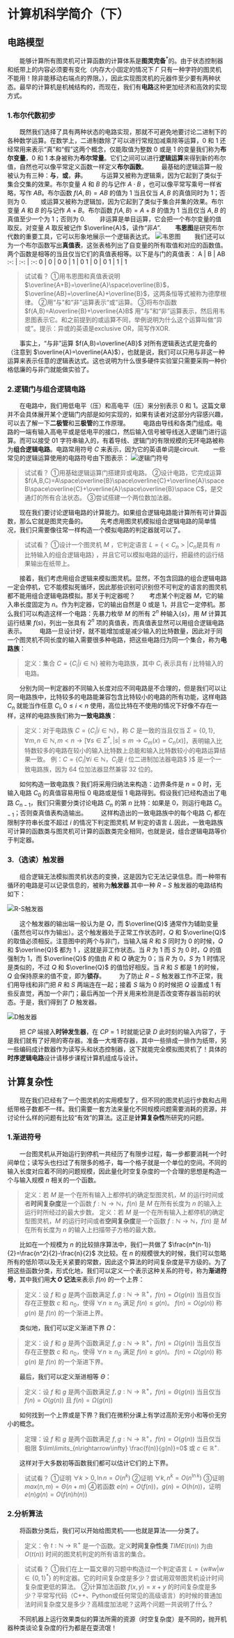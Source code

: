 # 计算机科学简介（下）

## 电路模型

&emsp;&emsp;能够计算所有图灵机可计算函数的计算体系是**图灵完备**$^*$的。由于状态控制器和纸带上的内容必须要有变化（内存大小固定的情况下 $\Gamma$ 只有一种字符的图灵机不能用！除非能移动右端点的界限。），因此实现图灵机的元器件至少要有两种状态。最早的计算机是机械结构的，而现在，我们有**电路**这种更加经济和高效的实现方式。

### 1.布尔代数初步

&emsp;&emsp;既然我们选择了具有两种状态的电路实现，那就不可避免地要讨论二进制下的各种数学运算。在数学上，二进制数除了可以进行常规加减乘除等运算，$0$ 和 $1$ 还经常用来表示“真”和“假”这两个概念，仅能取值为整数 $0$ 或是 $1$ 的变量我们称为**布尔变量**，$0$ 和 $1$ 本身被称为**布尔常量**。它们之间可以进行**逻辑运算**来得到新的布尔值，自然也可以像平常定义函数一样定义**布尔函数**。
&emsp;&emsp;最基础的逻辑运算一般被认为有三种：**与**，**或**，**非**。
&emsp;&emsp;与运算又被称为逻辑乘，因为它起到了类似于集合交集的效果。布尔变量 $A$ 和 $B$ 的与记作 $A\cdot B$ ，也可以像平常写乘号一样省略，写作 $AB$。布尔函数 $f(A,B)=AB$ 的值为 $1$ 当且仅当 $A,B$ 的真值同时为 $1$；否则为 $0$.
&emsp;&emsp;或运算又被称为逻辑加，因为它起到了类似于集合并集的效果。布尔变量 $A$ 和 $B$ 的与记作 $A + B$。布尔函数 $f(A,B)=A+B$ 的值为 $1$ 当且仅当 $A,B$ 的真值至少一个为 $1$；否则为 $0$.
&emsp;&emsp;非运算是单目运算，它会把一个布尔变量的值取反。对变量 $A$ 取反被记作 $\overline{A}$，读作“非$A$”.
&emsp;&emsp;**韦恩图**是研究布尔代数的重要工具，它可以形象地展示一个逻辑表达式。
![韦恩图](./pictures/韦恩图.jpg)
&emsp;&emsp;我们还可以为一个布尔函数写出**真值表**，这张表格列出了自变量的所有取值和对应的函数值。两个函数是相等的当且仅当它们的真值表相等。以下是与门的真值表：
A     | B | AB 
:-: | :-: | :-:
 0  |  0  |  0
 0  |  1  |  0
 1  |  0  |  0
 1  |  1  |  1

>试试看？
>①用韦恩图和真值表说明 $\overline{A+B}=\overline{A}\space\overline{B}$，$\overline{AB}=\overline{A}+\overline{B}$，这两条恒等式被称为德摩根律。
>②用“与”和“非”运算表示“或”运算。
>③将布尔函数 $f(A,B)=A\overline{B}+\overline{A}B$ 用“与”和“非”运算表示，然后用韦恩图表示它。和之前提到的或运算不同，举例说明为什么这个运算叫做“异或”。提示：异或的英语是exclusive OR，简写作XOR.

&emsp;&emsp;事实上，“与非”运算 $f(A,B)=\overline{AB}$ 对所有逻辑表达式是完备的（注意到 $\overline{A}=\overline{AA}$），也就是说，我们可以只用与非这一种运算来表示任意的逻辑表达式。这也说明为什么很多硬件实验室只需要采购一种价格低廉的与非门就能做实验了。


### 2.逻辑门与组合逻辑电路
&emsp;&emsp;在电路中，我们用低电平（压）和高电平（压）来分别表示 $0$ 和 $1$。这篇文章并不会具体展开某个逻辑门内部是如何实现的，如果有读者对这部分内容感兴趣，可以去了解一下**二极管**和**三极管**的工作原理。
&emsp;&emsp;电路由导线和各类门组成。电路的一端有输入高电平或是低电平的接口，然后输入信号被导线送入逻辑门进行运算。而可以接受 $01$ 字符串输入的，有着导线、逻辑门的有限规模的无环电路被称为**组合逻辑电路**。电路常用符号 $C$ 来表示，因为它的英语单词是circuit.
&emsp;&emsp;一些常见的逻辑运算使用的电路符号由下图表示：
![逻辑门符号](./pictures/逻辑门符号.jpg)

>试试看？
>①用基础逻辑运算门搭建异或电路。
>②设计电路，它完成运算 $f(A,B,C)=A\space\overline{B}\space\overline{C}+\overline{A}\space B\space\overline{C}+\overline{A}\space\overline{B}\space C$，是交通灯的所有合法状态。
>③尝试搭建一个两位数加法器。

&emsp;&emsp;现在我们要讨论逻辑电路的计算能力。如果组合逻辑电路能计算所有可计算函数，那么它就是图灵完备的。
&emsp;&emsp;先考虑用图灵机模拟组合逻辑电路的简单情况，我们只需要像往常一样构造一个模拟电路的判定器就可以了。

>试试看？
>①设计一个图灵机 $M$ ，它判定语言 $L=\{<C_n>|C_n$是具有 $n$ 比特输入的组合逻辑电路$\}$ ，并且它可以模拟电路的运行，把最终的运行结果输出在纸带上。

&emsp;&emsp;接着，我们考虑用组合逻辑来模拟图灵机。显然，不包含回路的组合逻辑电路一定会停机，它不能模拟死循环，因此那些识别可识别但不可判定的语言的图灵机都不能用组合逻辑电路模拟。那关于判定器呢？
&emsp;&emsp;考虑某个判定器 $M$，它的输入串长度固定为 $n$。作为判定器，它的输出自然是 $0$ 或是 $1$，并且它一定停机。那么我们可以构造这样一个电路：先暴力枚举 $M$ 的所有 $2^n$ 种输入$\{s\}$，用 $M$ 计算其运行结果 $f(s)$，列出一张具有 $2^n$ 项的真值表，而真值表显然可以用组合逻辑电路表示。
&emsp;&emsp;电路一旦设计好，就不能增加或是减少输入的比特数量，因此对于同一个图灵机不同长度的输入需要很多种电路，把这些电路归为同一个集合，称为**电路族**：

>定义：集合 $C=\{C_i|i\in\mathbb{N}$$\}$ 被称为电路族，其中 $C_i$ 表示具有 $i$ 比特输入的电路。

&emsp;&emsp;分别为同一判定器的不同输入长度对应不同电路是不合理的，但是我们可以让同一电路族中，比特较多的电路能兼容包含比特较小的电路的所有功能，这样电路 $C_n$ 就能当作任意 $C_i,0\leq i<n$ 使用，高位比特在不使用的情况下好像不存在一样，这样的电路族我们称为**一致电路族**：

>定义：对于电路族 $C=\{C_i|i\in\mathbb{N}$$\}$，称 $C$ 是一致的当且仅当 $\Sigma =\{0,1\},\forall m,n\in\mathbb{N},m<n \rightarrow [ \forall s\in \Sigma^*,|s|\leq m \rightarrow C_m(x)=C_n(x) ]$，表明输入比特数较多的电路在较小的输入比特数上总能和输入比特数较小的电路运算结果一致。
>例：$C=\{C_i|\forall i \in \mathbb{N}$，$C_i$是 $i$ 位二进制加法器电路$ \}$ 是一个一致电路族，因为 $64$ 位加法器显然兼容 $32$ 位的。

&emsp;&emsp;如何构造一致电路族？我们将采用归纳法来构造：边界条件是 $n=0$ 时，无输入电路 $C_0$ 的真值容易用恒 $0$ 电路或是恒 $1$ 电路得到。假设我们已经构造出了电路 $C_{n-1}$，我们只需要分类讨论电路 $C_n$ 的第 $n$ 比特：如果是 $0$，则运行电路 $C_{n-1}$；否则查真值表构造输出。
&emsp;&emsp;这样构造出的一致电路族中的每个电路 $C_i$ 都在限制字符串长度不超过 $i$ 的情况下判定图灵机 $M$ 判定的语言 $L$.因此，一致电路族可计算的函数类与图灵机可计算的函数类完全相同，也就是说，组合逻辑电路等价于判定器。


### 3.（选读）触发器

&emsp;&emsp;组合逻辑无法模拟图灵机状态的变换，这是因为它无法记录信息。而一种带有循环的电路是可以记录信息的，被称为**触发器**.其中一种 $R-S$ 触发器的电路结构如下：

![R-S触发器](./pictures/R-S触发器.jpg)

&emsp;&emsp;这个触发器的输出端一般认为是 $Q$，而 $\overline{Q}$ 通常作为辅助变量（虽然也可以作为输出）。这个触发器处于正常工作状态时，$Q$ 和 $\overline{Q}$ 的取值必须相反。注意图中的两个与非门，当输入端 $R$ 和 $S$ 同时为 $0$ 的时候，$Q$ 和 $\overline{Q}$ 都为 $1$ ，这就是非工作状态。当 $R$ 为 $1$ 而 $S$ 为 $0$ 时，$Q$ 的值强制为 $1$，而 $\overline{Q}$ 的值由 $R$ 和 $Q$ 确定为 $0$；当 $R$ 为 $0$，$S$ 为 $1$ 时情况是类似的，不过 $Q$ 和 $\overline{Q}$ 的值恰好相反。当 $R$ 和 $S$ 都是 $1$ 的时候，$Q$ 会保持原来的值不变，即为**锁存**。
&emsp;&emsp;为了防止 $R-S$ 触发器工作不正常，我们用导线和非门把 $R$ 和 $S$ 两端连在一起；接着 $S$ 端为 $0$ 的时候把 $Q$ 设置成 $1$ 有些反直觉，再加一个非门；最后再加一个开关用来检测是否改变寄存器当前的状态。于是，我们得到了 $D$ 触发器。

![D触发器](./pictures/D触发器.jpg)

&emsp;&emsp;把 $CP$ 端接入**时钟发生器**，在 $CP=1$ 时就能记录 $D$ 此时刻的输入内容了，于是我们就有了好用的寄存器。准备一大堆寄存器，其中一些排成一排作为纸带，另一些编码成计数器作为读写头和状态控制器，这下就能完全模拟图灵机了！具体的**时序逻辑电路**设计请移步课程计算机组成与设计。

## 计算复杂性

&emsp;&emsp;现在我们已经有了一个图灵机的实用模型了，但不同的图灵机运行步数和占用纸带格子数都不一样。我们需要一套方法来量化不同规模问题需要消耗的资源，并讨论什么样的问题有比较“有效”的算法。这正是**计算复杂性**所研究的问题。

### 1.渐进符号

&emsp;&emsp;一台图灵机从开始运行到停机一共经历了有限步过程，每一步都要消耗一个时间单位；读写头也扫过了有限多的格子，每一个格子就是一个单位的空间。不同的输入长度对应着不同的问题规模，因此量化时空复杂度的一个合理的思想是构造一个与输入规模 $n$ 相关的一个函数。

>定义：若 $M$ 是一个在所有输入上都停机的确定型图灵机，$M$ 的运行时间或者**时间复杂度**是一个函数 $f:\mathbb{N}\rightarrow\mathbb{N}$，$f(n)$ 是 $M$ 在所有长度为 $n$ 的输入上运行时所经过的最大步数。
>定义：若 $M$ 是一个在所有输入上都停机的确定型图灵机，$M$ 的运行时间或者**空间复杂度**是一个函数 $f:\mathbb{N}\rightarrow\mathbb{N}$，$f(n)$ 是 $M$ 在所有长度为 $n$ 的输入上扫描带子方格的最大数。

&emsp;&emsp;比如在一个规模为 $n$ 的比较排序算法中，我们一共做了 $\frac{n*(n-1)}{2}=\frac{n^2}{2}-\frac{n}{2}$ 次比较。在 $n$ 的规模很大的时候，我们可以忽略所有的低阶项以及无关紧要的常数，因此这个算法的时间复杂度是平方级的。为了把这些函数分类，形式化地，我们可以定义一个表示这种关系的符号，称为**渐进符号**，其中我们用**大 $O$ 记法**来表示 $f(n)$ 的一个上界：

>定义：设 $f$ 和 $g$ 是两个函数满足 $f,g:\mathbb{N}\rightarrow \mathbb{R^+}$，$f(n)=O(g(n))$ 当且仅当存在正整数 $c$ 和 $n_0$，使得 $\forall n \geq n_0$ 满足 $f(n)\leq g(n)$。
>$f(n)=O(g(n))$ 称 $g(n)$ 是 $f(n)$ 的一个渐进上界。

&emsp;&emsp;类似地，我们可以定义渐进下界 $\Omega$：

>定义：设 $f$ 和 $g$ 是两个函数满足 $f,g:\mathbb{N}\rightarrow \mathbb{R^+}$，$f(n)=\Omega(g(n))$ 当且仅当存在正整数 $c$ 和 $n_0$，使得 $\forall n \geq n_0$ 满足 $f(n)\geq g(n)$。
>$f(n)=\Omega(g(n))$ 称 $g(n)$ 是 $f(n)$ 的一个渐进下界。

&emsp;&emsp;最后，我们可以定义渐进相等 $\Theta$：

>定义：设 $f$ 和 $g$ 是两个函数满足 $f,g:\mathbb{N}\rightarrow \mathbb{R^+}$，$f(n)=\Theta(g(n))$ 当且仅当 $f(n)=O(g(n))$ 且 $f(n)=\Omega(g(n))$

&emsp;&emsp;如何找到一个上界或是下界？我们在微积分课上有学过高阶无穷小和等价无穷小的概念。

>定理：设 $f$ 和 $g$ 是两个函数满足 $f,g:\mathbb{N}\rightarrow \mathbb{R^+}$，$f(n)=O(g(n))$ 当且仅当极限 $\lim\limits_{n\rightarrow\infty} \frac{f(n)}{g(n)}=0$ 或 $c\in \mathbb{R^+}$.

&emsp;&emsp;这样对于大多数初等函数我们都可以估计它们的上下界。

>试试看？
>①证明 $\forall k>0,\ln n = O(n^k)$
>②证明 $\forall k,n^k=O(n^{\ln k})$
>③证明 $max(n,m)=\Theta(n+m)$
>④若函数 $e(n)=O(f(n))$，$g(n)=O(h(n))$，证明 $e(n)g(n)=O(f(n)h(n))$

### 2.分析算法

&emsp;&emsp;将函数分类后，我们可以开始给图灵机——也就是算法——分类了。

>定义：令 $t:\mathbb{N}\rightarrow\mathbb{R^+}$ 是一个函数。定义**时间复杂性类** $TIME(t(n))$ 为由 $O(t(n))$ 时间的图灵机判定的所有语言的集合。

>试试看？
>①我们在上一篇文章的习题中构造过一个判定语言 $L=\{w\#w|w\in\{0,1\}^*\}$ 的判定器。它的时间复杂度是多少？尝试用双带图灵机设计时间复杂度更低的算法。
>②计算加法函数 $f(x,y)=x+y$ 的时间复杂度是多少？平常写代码（C++、Python或任何常见的高级语言）的时候的普通加法时间复杂度又是多少？高精度加法呢？这两个问题一共说明了什么？

&emsp;&emsp;不同机器上运行效果类似的算法所需的资源（时空复杂度）是不同的，抛开机器种类谈论复杂度的行为都是在耍流氓！